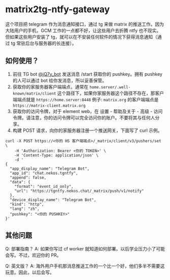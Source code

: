 # matrix2tg-ntfy-gateway

这个项目把 telegram 作为消息通知接口，通过 tg 来做 matrix 的推送工作。因为大陆用户的手机，GCM 工作的一点都不好，让这些用户去折腾 ntfy 也不现实。但如果这些用户安装了 tg，就可以在不安装任何软件的情况下获得消息通知（通过 tg 常驻后台与服务器的长连接）。

## 如何使用？

1. 前往 TG bot [@jQ7y_bot](https://t.me/jQ7y_bot) 发送消息 /start 获取你的 pushkey。拥有 pushkey 的人可以通过 bot 给你发消息，所以妥善保管。
2. 获取你的家服务器客户端端点，通常在 `home.server/.well-known/matrix/client` 这个路径下，如果你家服务器这个路径不存在，那客户端端点就是 `https://home.server:8448`
   例子: `matrix.org` 的客户端端点是 `https://matrix-client.matrix.org`
3. 获取你的访问令牌，对于 element web，在 设置 - 帮助及关于 - 高级 - 访问令牌。请注意，你的访问令牌可以完全访问你的账户。不要将其与任何人分享。
4. 构建 POST 请求，向你的家服务器注册一个推送网关，下面写了 curl 示例。

```
curl -X POST https://<你的 HS 客户端端点>/_matrix/client/v3/pushers/set \
    -H 'Authorization: Bearer <你的 TOKEN>' \
    -H 'Content-Type: application/json' \
    -d '
{
  "app_display_name": "Telegram Bot",
  "app_id": "chat.nekos.tgntfy",
  "append": false,
  "data": {
    "format": "event_id_only",
    "url": "https://tgntfy.nekos.chat/_matrix/push/v1/notify"
  },
  "device_display_name": "Telegram Bot",
  "kind": "http",
  "lang": "zh",
  "pushkey": "<你的 PUSHKEY>"
}'
```

## 其他问题

Q: 部署指南？
A: 如果你写过 cf worker 就知道如何部署。以后学业压力小了可能会写。不过，欢迎你的 PR。

Q: 英文版？
A: 海外用户手机那消息推送工作的一个比一个好，他们多半不需要这玩意。因此，以后会写。